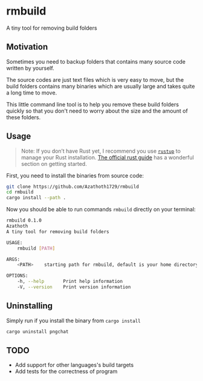 # rmbuild

A tiny tool for removing build folders

## Motivation

Sometimes you need to backup folders that contains many source code written by yourself.

The source codes are just text files which is very easy to move, but the build folders contains many binaries which are usually large and takes quite a long time to move.

This little command line tool is to help you remove these build folders quickly so that you don't need to worry about the size and the amount of these folders.

## Usage

> Note: If you don’t have Rust yet, I recommend you use [`rustup`](https://rustup.rs/) to manage your Rust installation.
[The official rust guide](https://doc.rust-lang.org/book/ch01-01-installation.html) has a wonderful section on getting started.

First, you need to install the binaries from source code:

```bash
git clone https://github.com/Azathoth1729/rmbuild
cd rmbuild
cargo install --path .
```

Now you should be able to run commands `rmbuild` directly on your terminal:

```bash
rmbuild 0.1.0
Azathoth
A tiny tool for removing build folders

USAGE:
    rmbuild [PATH]

ARGS:
    <PATH>    starting path for rmbuild, default is your home directory

OPTIONS:
    -h, --help       Print help information
    -V, --version    Print version information
```

## Uninstalling

Simply run if you install the binary from `cargo install`

```bash
cargo uninstall pngchat
```

## TODO

+ Add support for other languages's build targets
+ Add tests for the correctness of program
